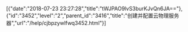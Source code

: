 [{"date":"2018-07-23 23:27:28","title":"tWJPAO9lvS3burKJvQn6JA=="},{"id":"3452","level":"2","parent_id":"3416","title":"创建并配置云物理服务器","url":"/help/cjbpzywlfwq3452.html"}]